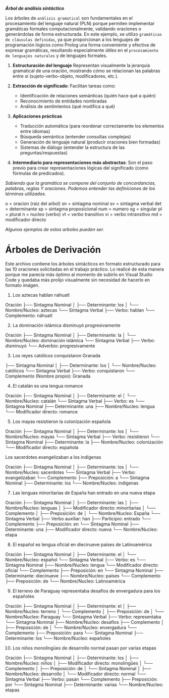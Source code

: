 ***Árbol de análisis sintáctico***

Los árboles de `análisis gramatical` son fundamentales en el procesamiento del lenguaje natural (PLN) porque permiten implementar gramáticas formales computacionalmente, validando oraciones o generándolas de forma estructurada. 
En este ejemplo, se utilizo `gramáticas de cláusulas definidas`, ya que proporcionan a los lenguajes de programación lógicos como Prolog una forma conveniente y efectiva de expresar gramáticas, resultando especialmente útiles en el `procesamiento de lenguajes naturales` y de lenguajes formales.

1. **Estructuración del lenguaje**
    Representan visualmente la jerarquía gramatical de una oración, mostrando cómo se relacionan las palabras entre sí (sujeto-verbo-objeto, modificadores, etc.).

2. **Extracción de significado**: 
    Facilitan tareas como:
   - Identificación de relaciones semánticas (quién hace qué a quién)
   - Reconocimiento de entidades nombradas
   - Análisis de sentimientos (qué modifica a qué)

3. **Aplicaciones prácticas**
   - Traducción automática (para reordenar correctamente los elementos entre idiomas)
   - Búsqueda semántica (entender consultas complejas)
   - Generación de lenguaje natural (producir oraciones bien formadas)
   - Sistemas de diálogo (entender la estructura de las preguntas/respuestas)

4. **Intermediario para representaciones más abstractas**: 
    Son el paso previo para crear representaciones lógicas del significado (como fórmulas de predicados).

*Sabiendo que la gramática se compone del conjunto de concordancias, palabras, reglas Y oraciones. Podemos entender las definiciones de los términos utilizados.*

o = oracion (raiz del arbol)
sn = sintagma nominal
sv = sintagma verbal
det = determinante
sp = sintagma proposicional
num = numero
    sg = singular
    pl = plural
n = nucleo (verbo)
vt = verbo transitivo
vi =  verbo intransitivo
md = modificador directo	

*Algunos ejemplos de estos arboles pueden ser.*

# Árboles de Derivación 

Este archivo contiene los árboles sintácticos en formato estructurado para las 10 oraciones solicitadas en el trabajo práctico. Lo realicé de  esta manera porque me parecía más óptimo al momento de subirlo en Visual Studio Code y quedaba más prolijo visualmente sin necesidad de hacerlo en formato imágen.


1. Los aztecas hablan náhuatl

Oración
├── Sintagma Nominal
│   ├── Determinante: los
│   └── Nombre/Nucleo: aztecas
└── Sintagma Verbal
    ├── Verbo: hablan
    └── Complemento: náhuatl


2. La dominación islámica disminuyó progresivamente

Oración
├── Sintagma Nominal
│   ├── Determinante: la
│   └── Nombre/Nucleo: dominación islámica
└── Sintagma Verbal
    ├── Verbo: disminuyó
    └── Adverbio: progresivamente


3. Los reyes católicos conquistaron Granada

├── Sintagma Nominal
│   ├── Determinante: los
│   └── Nombre/Nucleo: católicos
└── Sintagma Verbal
    ├── Verbo: conquistaron
    └── Complemento (Nombre propio): Granada


4. El catalán es una lengua romance

Oración
├── Sintagma Nominal
│   ├── Determinante: el
│   └── Nombre/Nucleo: catalán
└── Sintagma Verbal
    ├── Verbo: es
    └── Sintagma Nominal
        ├── Determinante: una
        ├── Nombre/Nucleo: lengua
        └── Modificador directo: romance


5. Los mayas resistieron la colonización española

Oración
├── Sintagma Nominal
│   ├── Determinante: los
│   └── Nombre/Nucleo: mayas
└── Sintagma Verbal
    ├── Verbo: resistieron
    └── Sintagma Nominal
        ├── Determinante: la
        ├── Nombre/Nucleo: colonización
        └── Modificador directo: española


Los sacerdotes evangelizaban a los indígenas

Oración
├── Sintagma Nominal
│   ├── Determinante: los
│   └── Nombre/Nucleo: sacerdotes
└── Sintagma Verbal
    ├── Verbo: evangelizaban
    └── Complemento
        ├── Preposición: a
        └── Sintagma Nominal
            ├── Determinante: los
            └── Nombre/Nucleo: indígenas


7. Las lenguas minoritarias de España han entrado en una nueva etapa

Oración
├── Sintagma Nominal
│   ├── Determinante: las
│   ├── Nombre/Nucleo: lenguas
│   ├── Modificador directo: minoritarias
│   └── Complemento
│       ├── Preposición: de
│       └── Nombre/Nucleo: España
└── Sintagma Verbal
    ├── Verbo auxiliar: han
    ├── Participio: entrado
    └── Complemento
        ├── Preposición: en
        └── Sintagma Nominal
            ├── Determinante: una
            ├── Modificador directo: nueva
            └── Nombre/Nucleo: etapa


8. El español es lengua oficial en diecinueve países de Latinoamérica

Oración
├── Sintagma Nominal
│   ├── Determinante: el
│   └── Nombre/Nucleo: español
└── Sintagma Verbal
    ├── Verbo: es
    └── Sintagma Nominal
        ├── Nombre/Nucleo: lengua
        └── Modificador directo: oficial
        └── Complemento
            ├── Preposición: en
            └── Sintagma Nominal
                ├── Determinante: diecinueve
                ├── Nombre/Nucleo: países
                └── Complemento
                    ├── Preposición: de
                    └── Nombre/Nucleo: Latinoamérica


9. El terreno de Paraguay representaba desafíos de envergadura para los españoles

Oración
├── Sintagma Nominal
│   ├── Determinante: el
│   ├── Nombre/Nucleo: terreno
│   └── Complemento
│       ├── Preposición: de
│       └── Nombre/Nucleo: Paraguay
└── Sintagma Verbal
    ├── Verbo: representaba
    └── Sintagma Nominal
        ├── Nombre/Nucleo: desafíos
        ├── Complemento
        │   ├── Preposición: de
        │   └── Nombre/Nucleo: envergadura
        └── Complemento
            ├── Preposición: para
            └── Sintagma Nominal
                ├── Determinante: los
                └── Nombre/Nucleo: españoles


10. Los niños monolingües de desarrollo normal pasan por varias etapas

Oración
├── Sintagma Nominal
│   ├── Determinante: los
│   ├── Nombre/Nucleo: niños
│   ├── Modificador directo: monolingües
│   └── Complemento
│       ├── Preposición: de
│       └── Sintagma Nominal
│           ├── Nombre/Nucleo: desarrollo
│           └── Modificador directo: normal
└── Sintagma Verbal
    ├── Verbo: pasan
    └── Complemento
        ├── Preposición: por
        └── Sintagma Nominal
            ├── Determinante: varias
            └── Nombre/Nucleo: etapas

